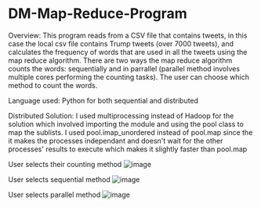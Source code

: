 # DM-Map-Reduce-Program
Overview: This program reads from a CSV file that contains tweets, in this case the local csv file contains Trump tweets (over 7000 tweets), and calculates the frequency of words that are used in all the tweets using the map reduce algorithm. There are two ways the map reduce algorithm counts the words: sequentially and in parrallel (parallel method involves multiple cores performing the counting tasks). The user can choose which method to count the words. 

Language used: Python for both sequential and distributed 

Distributed Solution: I used multiprocessing instead of Hadoop for the solution which involved importing the module and using the pool 
class to map the sublists. I used pool.imap_unordered instead of pool.map since the it makes the processes independant and doesn't wait for the other processes' results to execute which makes it slightly faster than pool.map 

User selects their counting method
![image](https://user-images.githubusercontent.com/34779092/72037533-89eba500-326c-11ea-89a1-0719a81a1476.png)

User selects sequential method
![image](https://user-images.githubusercontent.com/34779092/72037398-03cf5e80-326c-11ea-8969-cf4eb5e7e29d.png)

User selects parallel method
![image](https://user-images.githubusercontent.com/34779092/72037434-2a8d9500-326c-11ea-8b20-731ff3f79697.png)
